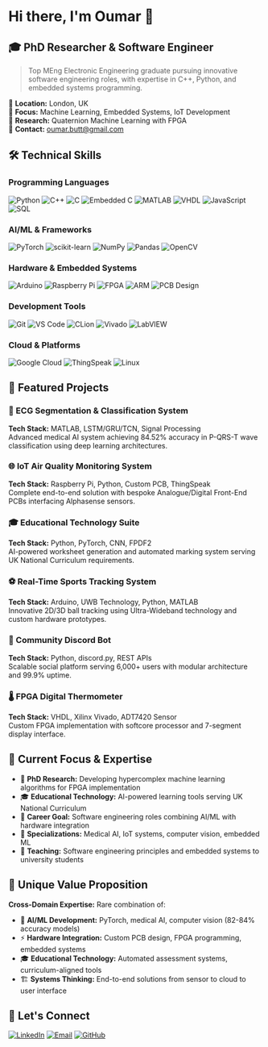 <!--## Hi there 👋
-->
# Hi there, I'm Oumar 👋

## 🎓 PhD Researcher & Software Engineer

> Top MEng Electronic Engineering graduate pursuing innovative software engineering roles, 
> with expertise in C++, Python, and embedded systems programming.

📍 **Location:** London, UK  
🎯 **Focus:** Machine Learning, Embedded Systems, IoT Development  
🔬 **Research:** Quaternion Machine Learning with FPGA  
📧 **Contact:** [oumar.butt@gmail.com](mailto:oumar.butt@gmail.com)

<!--
![GitHub Stats](https://github-readme-stats.vercel.app/api?username=OumarCodeRazR&show_icons=true&theme=radical&include_all_commits=true&count_private=true)
-->

<!--
![Top Languages](https://github-readme-stats.vercel.app/api/top-langs/?username=OumarCodeRazR&layout=compact&theme=radical&langs_count=8)
-->

## 🛠️ Technical Skills

### Programming Languages
![Python](https://img.shields.io/badge/Python-3776AB?style=for-the-badge&logo=python&logoColor=white)
![C++](https://img.shields.io/badge/C++-00599C?style=for-the-badge&logo=c%2B%2B&logoColor=white)
![C](https://img.shields.io/badge/C-A8B9CC?style=for-the-badge&logo=c&logoColor=white)
![Embedded C](https://img.shields.io/badge/Embedded_C-00599C?style=for-the-badge&logo=c&logoColor=white)
![MATLAB](https://img.shields.io/badge/MATLAB-0076A8?style=for-the-badge&logo=mathworks&logoColor=white)
![VHDL](https://img.shields.io/badge/VHDL-543978?style=for-the-badge&logoColor=white)
![JavaScript](https://img.shields.io/badge/JavaScript-F7DF1E?style=for-the-badge&logo=javascript&logoColor=black)
![SQL](https://img.shields.io/badge/SQL-4479A1?style=for-the-badge&logo=mysql&logoColor=white)

### AI/ML & Frameworks
![PyTorch](https://img.shields.io/badge/PyTorch-EE4C2C?style=for-the-badge&logo=pytorch&logoColor=white)
![scikit-learn](https://img.shields.io/badge/scikit--learn-F7931E?style=for-the-badge&logo=scikit-learn&logoColor=white)
![NumPy](https://img.shields.io/badge/NumPy-013243?style=for-the-badge&logo=numpy&logoColor=white)
![Pandas](https://img.shields.io/badge/Pandas-150458?style=for-the-badge&logo=pandas&logoColor=white)
![OpenCV](https://img.shields.io/badge/OpenCV-5C3EE8?style=for-the-badge&logo=opencv&logoColor=white)

### Hardware & Embedded Systems
![Arduino](https://img.shields.io/badge/Arduino-00979D?style=for-the-badge&logo=arduino&logoColor=white)
![Raspberry Pi](https://img.shields.io/badge/Raspberry%20Pi-C51A4A?style=for-the-badge&logo=raspberry-pi&logoColor=white)
![FPGA](https://img.shields.io/badge/FPGA-FF6600?style=for-the-badge&logoColor=white)
![ARM](https://img.shields.io/badge/ARM%20Cortex-0091BD?style=for-the-badge&logo=arm&logoColor=white)
![PCB Design](https://img.shields.io/badge/PCB_Design-00979D?style=for-the-badge&logoColor=white)

### Development Tools
![Git](https://img.shields.io/badge/Git-F05032?style=for-the-badge&logo=git&logoColor=white)
![VS Code](https://img.shields.io/badge/VS_Code-007ACC?style=for-the-badge&logo=visual-studio-code&logoColor=white)
![CLion](https://img.shields.io/badge/CLion-000000?style=for-the-badge&logo=clion&logoColor=white)
![Vivado](https://img.shields.io/badge/Xilinx_Vivado-FF1010?style=for-the-badge&logoColor=white)
![LabVIEW](https://img.shields.io/badge/LabVIEW-FFDB00?style=for-the-badge&logo=labview&logoColor=black)

### Cloud & Platforms
![Google Cloud](https://img.shields.io/badge/Google_Cloud-4285F4?style=for-the-badge&logo=google-cloud&logoColor=white)
![ThingSpeak](https://img.shields.io/badge/ThingSpeak-00A1F1?style=for-the-badge&logoColor=white)
![Linux](https://img.shields.io/badge/Linux-FCC624?style=for-the-badge&logo=linux&logoColor=black)

## 🚀 Featured Projects

### 🏥 ECG Segmentation & Classification System
**Tech Stack:** MATLAB, LSTM/GRU/TCN, Signal Processing  
Advanced medical AI system achieving 84.52% accuracy in P-QRS-T wave classification using deep learning architectures.
<!--[🔗 View Project](https://github.com/username/ecg-classification)-->

### 🌐 IoT Air Quality Monitoring System
**Tech Stack:** Raspberry Pi, Python, Custom PCB, ThingSpeak  
Complete end-to-end solution with bespoke Analogue/Digital Front-End PCBs interfacing Alphasense sensors.
<!--[🔗 View Project](https://github.com/username/iot-air-quality)-->

### 🎓 Educational Technology Suite
**Tech Stack:** Python, PyTorch, CNN, FPDF2  
AI-powered worksheet generation and automated marking system serving UK National Curriculum requirements.
<!--[🔗 Generator](https://github.com/username/worksheet-generator) | [🔗 ML Marking](https://github.com/username/automated-marking)-->

### ⚽ Real-Time Sports Tracking System  
**Tech Stack:** Arduino, UWB Technology, Python, MATLAB  
Innovative 2D/3D ball tracking using Ultra-Wideband technology and custom hardware prototypes.
<!--[🔗 View Project](https://github.com/username/sports-tracking)-->

### 🤖 Community Discord Bot
**Tech Stack:** Python, discord.py, REST APIs  
Scalable social platform serving 6,000+ users with modular architecture and 99.9% uptime.
<!--[🔗 View Project](https://github.com/username/discord-bot)--->

### 🌡️ FPGA Digital Thermometer
**Tech Stack:** VHDL, Xilinx Vivado, ADT7420 Sensor  
Custom FPGA implementation with softcore processor and 7-segment display interface.
<!--[🔗 View Project](https://github.com/username/fpga-thermometer)-->

## 🎯 Current Focus & Expertise

- 🔬 **PhD Research:** Developing hypercomplex machine learning algorithms for FPGA implementation
- 🎓 **Educational Technology:** AI-powered learning tools serving UK National Curriculum
- 💼 **Career Goal:** Software engineering roles combining AI/ML with hardware integration
- 🌱 **Specializations:** Medical AI, IoT systems, computer vision, embedded ML
- 👥 **Teaching:** Software engineering principles and embedded systems to university students

## 🚀 Unique Value Proposition

**Cross-Domain Expertise:** Rare combination of:
- 🧠 **AI/ML Development:** PyTorch, medical AI, computer vision (82-84% accuracy models)
- ⚡ **Hardware Integration:** Custom PCB design, FPGA programming, embedded systems
- 🎓 **Educational Technology:** Automated assessment systems, curriculum-aligned tools
- 🏗️ **Systems Thinking:** End-to-end solutions from sensor to cloud to user interface

## 🤝 Let's Connect

[![LinkedIn](https://img.shields.io/badge/LinkedIn-0077B5?style=for-the-badge&logo=linkedin&logoColor=white)](https://linkedin.com/in/oumar-butt)
[![Email](https://img.shields.io/badge/Email-D14836?style=for-the-badge&logo=gmail&logoColor=white)](mailto:oumar.butt@gmail.com)
[![GitHub](https://img.shields.io/badge/GitHub-100000?style=for-the-badge&logo=github&logoColor=white)](https://github.com/OumarCodeRazR)


<!--START_SECTION:activity-->
<!--END_SECTION:activity-->

<!--
**OumarCodeRazR/OumarCodeRazR** is a ✨ _special_ ✨ repository because its `README.md` (this file) appears on your GitHub profile.

Here are some ideas to get you started:

- 🔭 I’m currently working on ...
- 🌱 I’m currently learning ...
- 👯 I’m looking to collaborate on ...
- 🤔 I’m looking for help with ...
- 💬 Ask me about ...
- 📫 How to reach me: ...
- 😄 Pronouns: ...
- ⚡ Fun fact: ...
-->
